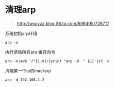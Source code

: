# 清理arp

> http://wscyza.blog.51cto.com/898495/728717

系统初始arp环境
```
arp -n
```

执行清除所有arp 缓存命令
```
arp -n|awk '/^[1-9]/{print "arp -d  " $1}'|sh -x
```

清理某一个ip的mac/arp
```
arp -d 192.168.1.2
```